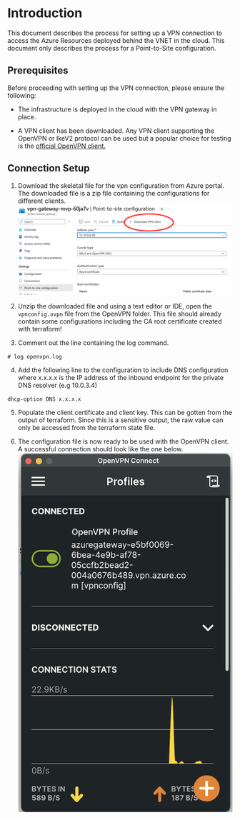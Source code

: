 # Introduction
This document describes the process for setting up a VPN connection to access the Azure Resources deployed behind the VNET in the cloud. This document only describes the process for a Point-to-Site configuration.

## Prerequisites
Before proceeding with setting up the VPN connection, please ensure the following:

- The infrastructure is deployed in the cloud with the VPN gateway in place.

- A VPN client has been downloaded. Any VPN client supporting the OpenVPN or IkeV2 protocol can be used but a popular choice for testing is the [official OpenVPN client.](https://openvpn.net/client/)

## Connection Setup
1) Download the skeletal file for the vpn configuration from Azure portal. The downloaded file is a zip file containing the configurations for different clients. ![VPN Configuration](./images/vpn_configuration.png)

2) Unzip the downloaded file and using a text editor or IDE, open the `vpnconfig.ovpn` file from the OpenVPN folder. This file should already contain some configurations including the CA root certificate created with terraform!

3) Comment out the line containing the log command.

```
# log openvpn.log
```

4) Add the following line to the configuration to include DNS configuration where x.x.x.x is the IP address of the inbound endpoint for the private DNS resolver (e.g 10.0.3.4)
```
dhcp-option DNS x.x.x.x  
```

5) Populate the client certificate and client key. This can be gotten from the output of terraform. Since this is a sensitive output, the raw value can only be accessed from the terraform state file.

6) The configuration file is now ready to be used with the OpenVPN client. A successful connection should look like the one below.
![Successful VPN Connection](./images/vpn_connection_success.png)
